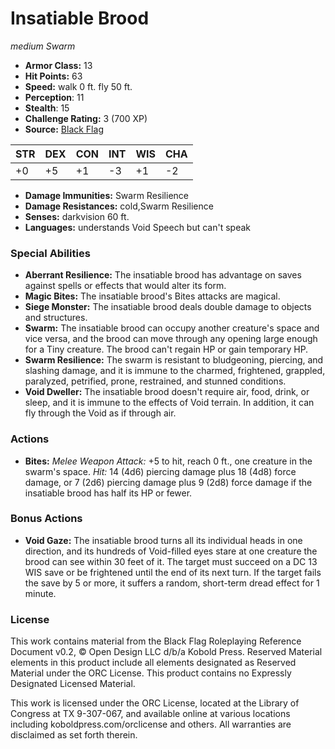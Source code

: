 # Insatiable Brood

*medium* *Swarm*

- **Armor Class:** 13
- **Hit Points:** 63 
- **Speed:** walk 0 ft. fly 50 ft.
- **Perception**: 11
- **Stealth**: 15
- **Challenge Rating:** 3 (700 XP)
- **Source:** [Black Flag](https://koboldpress.com/kpstore/product/tovrpg-pg-mv/)

| STR | DEX | CON | INT | WIS | CHA |
| --- | --- | --- | --- | --- | --- |
| +0 | +5 | +1 | -3 | +1 | -2 |

- **Damage Immunities:** Swarm Resilience
- **Damage Resistances:** cold,Swarm Resilience
- **Senses:** darkvision 60 ft.
- **Languages:** understands Void Speech but can't speak

### Special Abilities

- **Aberrant Resilience:** The insatiable brood has advantage on saves against spells or effects that would alter its form.
- **Magic Bites:** The insatiable brood's Bites attacks are magical.
- **Siege Monster:** The insatiable brood deals double damage to objects and structures.
- **Swarm:** The insatiable brood can occupy another creature's space and vice versa, and the brood can move through any opening large enough for a Tiny creature. The brood can't regain HP or gain temporary HP.
- **Swarm Resilience:** The swarm is resistant to bludgeoning, piercing, and slashing damage, and it is immune to the charmed, frightened, grappled, paralyzed, petrified, prone, restrained, and stunned conditions.
- **Void Dweller:** The insatiable brood doesn't require air, food, drink, or sleep, and it is immune to the effects of Void terrain. In addition, it can fly through the Void as if through air.

### Actions

- **Bites:** _Melee Weapon Attack:_ +5 to hit, reach 0 ft., one creature in the swarm's space. _Hit:_ 14 (4d6) piercing damage plus 18 (4d8) force damage, or 7 (2d6) piercing damage plus 9 (2d8) force damage if the insatiable brood has half its HP or fewer.

### Bonus Actions

- **Void Gaze:** The insatiable brood turns all its individual heads in one direction, and its hundreds of Void-filled eyes stare at one creature the brood can see within 30 feet of it. The target must succeed on a DC 13 WIS save or be frightened until the end of its next turn. If the target fails the save by 5 or more, it suffers a random, short-term dread effect for 1 minute.


### License

This work contains material from the Black Flag Roleplaying Reference Document v0.2, © Open Design LLC d/b/a Kobold Press. Reserved Material elements in this product include all elements designated as Reserved Material under the ORC License. This product contains no Expressly Designated Licensed Material.

This work is licensed under the ORC License, located at the Library of Congress at TX 9-307-067, and available online at various locations including koboldpress.com/orclicense and others. All warranties are disclaimed as set forth therein.
